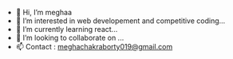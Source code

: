 - 👋 Hi, I’m meghaa
- 👀 I’m interested in web developement and competitive coding...
- 🌱 I’m currently learning react...
- 💞️ I’m looking to collaborate on ...
- 📫 Contact : meghachakraborty019@gmail.com

<!---
meghaa19/meghaa19 is a ✨ special ✨ repository because its `README.md` (this file) appears on your GitHub profile.
You can click the Preview link to take a look at your changes.
--->
